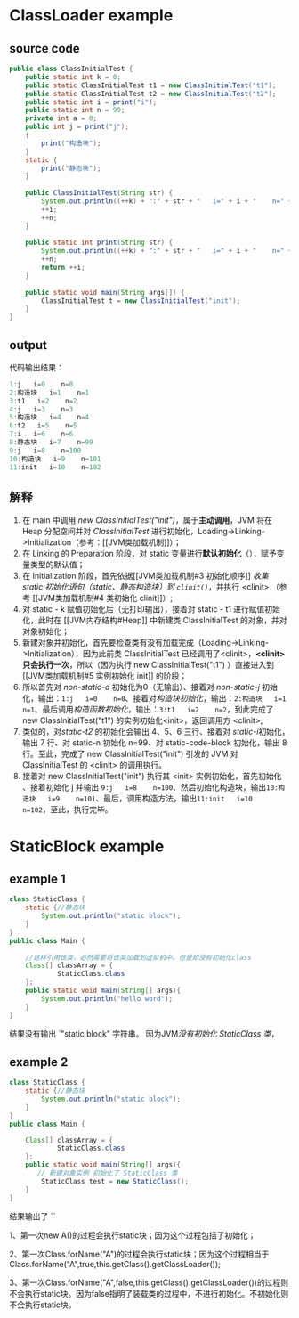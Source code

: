 # ClassLoader example
## source code

```java
public class ClassInitialTest {  
    public static int k = 0;  
    public static ClassInitialTest t1 = new ClassInitialTest("t1");  
    public static ClassInitialTest t2 = new ClassInitialTest("t2");  
    public static int i = print("i");  
    public static int n = 99;  
    private int a = 0;  
    public int j = print("j");  
    {  
        print("构造块");  
    }  
    static {  
        print("静态块");  
    }  
  
    public ClassInitialTest(String str) {  
        System.out.println((++k) + ":" + str + "   i=" + i + "    n=" + n);  
        ++i;  
        ++n;  
    }  
  
    public static int print(String str) {  
        System.out.println((++k) + ":" + str + "   i=" + i + "    n=" + n);  
        ++n;  
        return ++i;  
    }  
  
    public static void main(String args[]) {  
        ClassInitialTest t = new ClassInitialTest("init");  
    }  
}
```

## output
代码输出结果：
```java
1:j   i=0    n=0
2:构造块   i=1    n=1
3:t1   i=2    n=2
4:j   i=3    n=3
5:构造块   i=4    n=4
6:t2   i=5    n=5
7:i   i=6    n=6
8:静态块   i=7    n=99
9:j   i=8    n=100
10:构造块   i=9    n=101
11:init   i=10    n=102
```

## 解释
1. 在 main 中调用 *new ClassInitialTest("init")*，属于**主动调用**，JVM 将在Heap 分配空间并对 *ClassInitialTest* 进行初始化，Loading->Linking->Initialization（参考：[[JVM类加载机制]]）；
2. 在 Linking 的 Preparation 阶段，对 static 变量进行**默认初始化**（），赋予变量类型的默认值；
3. 在 Initialization 阶段，首先依据[[JVM类加载机制#3 初始化顺序]]  *收集 static 初始化语句（static、静态构造块）到 `clinit()`*，并执行 \<clinit> （参考 [[JVM类加载机制#4 类初始化 clinit]]）;
4. 对 static - k 赋值初始化后（无打印输出），接着对 static - t1 进行赋值初始化，此时在 [[JVM内存结构#Heap]] 中新建类 ClassInitialTest 的对象，并对对象初始化；
5. 新建对象并初始化，首先要检查类有没有加载完成（Loading->Linking->Initialization），因为此前类 ClassInitialTest 已经调用了\<clinit>，**\<clinit>只会执行一次**，所以（因为执行 new ClassInitialTest("t1") ）直接进入到  [[JVM类加载机制#5 实例初始化 init]] 的阶段；
6. 所以首先对 *non-static-a* 初始化为0（无输出）、接着对 *non-static-j* 初始化，输出：`1:j   i=0    n=0`、接着对*构造块初始化*，输出：`2:构造块   i=1    n=1`、最后调用*构造函数初始化*，输出：`3:t1   i=2    n=2`，到此完成了 new ClassInitialTest("t1") 的实例初始化\<init>，返回调用方 \<clinit>;
7. 类似的，对*static-t2* 的初始化会输出 4、5、6 三行、接着对 *static-i*初始化，输出 7 行、对 static-n 初始化 n=99、对 static-code-block 初始化，输出 8 行。至此，完成了 new ClassInitialTest("init") 引发的 JVM 对 ClassInitialTest 的 \<clinit> 的调用执行。
8. 接着对 new ClassInitialTest("init") 执行其 \<init> 实例初始化，首先初始化 、接着初始化 j 并输出 `9:j   i=8    n=100`、然后初始化构造块，输出`10:构造块   i=9    n=101`、最后，调用构造方法，输出`11:init   i=10    n=102`，至此，执行完毕。


# StaticBlock example
## example 1
```java
class StaticClass {
    static {//静态块
        System.out.println("static block");
    }
}
public class Main {
 
    //这样引用该类，必然需要将该类加载到虚拟机中。但是却没有初始化class
    Class[] classArray = {
            StaticClass.class
    };
    public static void main(String[] args){
        System.out.println("hello word");
    }
}
```
结果没有输出 `"static block" 字符串。
因为JVM*没有初始化 StaticClass 类*，


## example 2
```java
class StaticClass {
    static {//静态块
        System.out.println("static block");
    }
}
public class Main {

    Class[] classArray = {
            StaticClass.class
    };
    public static void main(String[] args){
	   // 新建对象实例 初始化了 StaticClass 类
		StaticClass test = new StaticClass();
    }
}
```
结果输出了 ``


1、第一次new A()的过程会执行static块；因为这个过程包括了初始化；

2、第一次Class.forName("A")的过程会执行static块；因为这个过程相当于Class.forName("A",true,this.getClass().getClassLoader());

3、第一次Class.forName("A",false,this.getClass().getClassLoader())的过程则不会执行static块。因为false指明了装载类的过程中，不进行初始化。不初始化则不会执行static块。